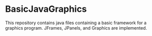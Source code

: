 # BasicJavaGraphics
This repository contains java files containing a basic framework for a graphics program. JFrames, JPanels, and Graphics are implemented.
